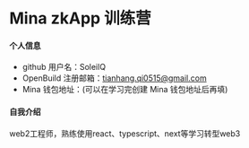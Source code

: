 # Mina zkApp 训练营


#### 个人信息

- github 用户名：SoleilQ
- OpenBuild 注册邮箱：tianhang.qi0515@gmail.com
- Mina 钱包地址：(可以在学习完创建 Mina 钱包地址后再填)

#### 自我介绍

web2工程师，熟练使用react、typescript、next等学习转型web3